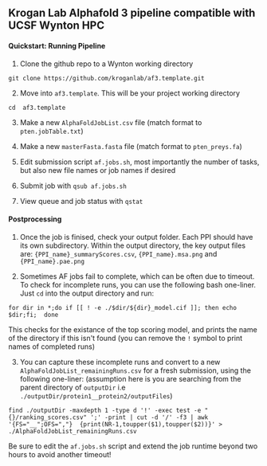 ## Krogan Lab Alphafold 3 pipeline compatible with UCSF Wynton HPC 

#### Quickstart: Running Pipeline

1. Clone the github repo to a Wynton working directory
```
git clone https://github.com/kroganlab/af3.template.git 
```

2. Move into `af3.template`. This will be your project working directory
```
cd  af3.template
```

3. Make a new `AlphaFoldJobList.csv` file (match format to `pten.jobTable.txt`)

4. Make a new `masterFasta.fasta` file (match format to `pten_preys.fa`)

5. Edit submission script `af.jobs.sh`, most importantly the number of tasks, but also new file names or job names if desired

6. Submit job with `qsub af.jobs.sh`

7. View queue and job status with `qstat`

#### Postprocessing 

1. Once the job is finised, check your output folder. Each PPI should have its own subdirectory. Within the output directory, the key output files are: `{PPI_name}_summaryScores.csv`, `{PPI_name}.msa.png` and `{PPI_name}.pae.png`

2. Sometimes AF jobs fail to complete, which can be often due to timeout. To check for incomplete runs, you can use the following bash one-liner. Just `cd` into the output directory and run:
```
for dir in *;do if [[ ! -e ./$dir/${dir}_model.cif ]]; then echo $dir;fi;  done
```
This checks for the existance of the top scoring model, and prints the name of the directory if this isn't found (you can remove the `!` symbol to print names of completed runs)

3. You can capture these incomplete runs and convert to a new `AlphaFoldJobList_remainingRuns.csv` for a fresh submission, using the following one-liner:
 (assumption here is you are searching from the parent directory of `outputDir` i.e `./outputDir/protein1__protein2/outputFiles`)
```
find ./outputDir -maxdepth 1 -type d '!' -exec test -e "{}/ranking_scores.csv" ';' -print | cut -d '/' -f3 | awk '{FS="__";OFS=","}  {print(NR-1,toupper($1),toupper($2))}' > ./AlphaFoldJobList_remainingRuns.csv
```
Be sure to edit the `af.jobs.sh` script and extend the job runtime beyond two hours to avoid another timeout!
